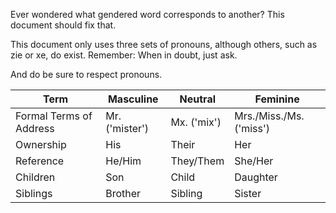 Ever wondered what gendered word corresponds to another?
This document should fix that.

This document only uses three sets of pronouns, although others, such as zie or xe, do exist.
Remember: When in doubt, just ask.

And do be sure to respect pronouns.

Term | Masculine | Neutral | Feminine
--- | --- | --- | ---
Formal Terms of Address | Mr. ('mister') | Mx. ('mix') | Mrs./Miss./Ms. ('miss')
Ownership | His | Their | Her
Reference | He/Him | They/Them | She/Her
Children | Son | Child | Daughter
Siblings | Brother | Sibling | Sister
